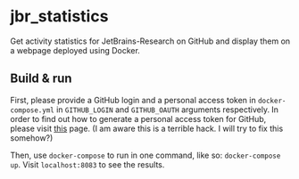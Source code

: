# jbr_statistics
Get activity statistics for JetBrains-Research on GitHub and display them on a webpage deployed using Docker.

## Build & run

First, please provide a GitHub login and a personal access token in `docker-compose.yml` in `GITHUB_LOGIN` and `GITHUB_OAUTH` arguments respectively. In order to find out how to generate a personal access token for GitHub, please visit [this](https://docs.github.com/en/github/authenticating-to-github/creating-a-personal-access-token) page. (I am aware this is a terrible hack. I will try to fix this somehow?)
 
Then, use `docker-compose` to run in one command, like so: `docker-compose up`. Visit `localhost:8083` to see the results.
